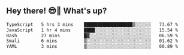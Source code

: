 ## Hey there! 😎👋 What's up?

<!--START_SECTION:waka-->

```txt
TypeScript   5 hrs 3 mins    ██████████████████▒░░░░░░   73.67 %
JavaScript   1 hr 4 mins     ████░░░░░░░░░░░░░░░░░░░░░   15.54 %
Bash         27 mins         █▓░░░░░░░░░░░░░░░░░░░░░░░   06.59 %
Smali        6 mins          ▒░░░░░░░░░░░░░░░░░░░░░░░░   01.62 %
YAML         3 mins          ▒░░░░░░░░░░░░░░░░░░░░░░░░   00.89 %
```

<!--END_SECTION:waka-->
